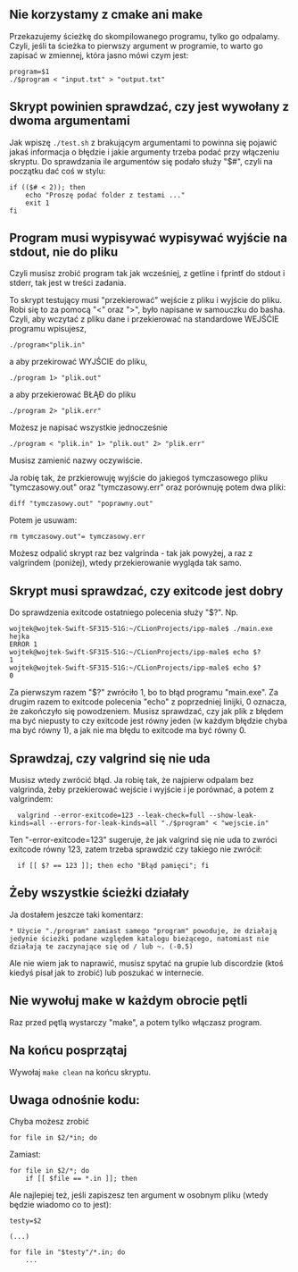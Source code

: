 
## Nie korzystamy z cmake ani make

Przekazujemy ścieżkę do skompilowanego programu, tylko go odpalamy.
Czyli, jeśli ta ścieżka to pierwszy argument w programie, to warto go zapisać w zmiennej, która jasno mówi czym jest:

    program=$1
    ./$program < "input.txt" > "output.txt"

## Skrypt powinien sprawdzać, czy jest wywołany z dwoma argumentami

Jak wpiszę `./test.sh` z brakującym argumentami to powinna się pojawić jakaś informacja o błędzie i jakie argumenty trzeba podać przy włączeniu skryptu. Do sprawdzania ile argumentów się podało służy "$#", czyli na początku dać coś w stylu:

    if (($# < 2)); then
        echo "Proszę podać folder z testami ..."
        exit 1
    fi

## Program musi wypisywać wypisywać wyjście na stdout, nie do pliku

Czyli musisz zrobić program tak jak wcześniej, z getline i fprintf do stdout i stderr, tak jest w treści zadania. 

To skrypt testujący musi "przekierować" wejście z pliku i wyjście do pliku. Robi się to za pomocą "<" oraz ">", było napisane w samouczku do basha.
Czyli, aby wczytać z pliku dane i przekierować na standardowe WEJŚĆIE programu wpisujesz,
    
    ./program<"plik.in"
    
a aby przekirować WYJŚCIE do pliku,
    
    ./program 1> "plik.out"
    
a aby przekierować BŁĄÐ do pliku 

    ./program 2> "plik.err"

Możesz je napisać wszystkie jednocześnie

    ./program < "plik.in" 1> "plik.out" 2> "plik.err"

Musisz zamienić nazwy oczywiście.

Ja robię tak, że przkierowuję wyjście do jakiegoś tymczasowego pliku "tymczasowy.out" oraz "tymczasowy.err" oraz porównuję potem dwa pliki:

    diff "tymczasowy.out" "poprawny.out"

Potem je usuwam:

    rm tymczasowy.out"= tymczasowy.err

Możesz odpalić skrypt raz bez valgrinda - tak jak powyżej, a raz z valgrindem (poniżej), wtedy przekierowanie wygląda tak samo.

## Skrypt musi sprawdzać, czy exitcode jest dobry

Do sprawdzenia exitcode ostatniego polecenia służy "$?". Np.

    wojtek@wojtek-Swift-SF315-51G:~/CLionProjects/ipp-male$ ./main.exe 
    hejka
    ERROR 1
    wojtek@wojtek-Swift-SF315-51G:~/CLionProjects/ipp-male$ echo $?
    1
    wojtek@wojtek-Swift-SF315-51G:~/CLionProjects/ipp-male$ echo $?
    0

Za pierwszym razem "$?" zwróciło 1, bo to błąd programu "main.exe". Za drugim razem to exitcode polecenia "echo" z poprzedniej linijki, 0 oznacza, że zakończyło się powodzeniem.
Musisz sprawdzać, czy jak plik z błędem ma być niepusty to czy exitcode jest równy jeden (w każdym błędzie chyba ma być równy 1), a jak nie ma błędu to exitcode ma być równy 0.

## Sprawdzaj, czy valgrind się nie uda

Musisz wtedy zwrócić błąd. Ja robię tak, że najpierw odpalam bez valgrinda, żeby przekierować wejście i wyjście i je porównać, a potem z valgrindem:

      valgrind --error-exitcode=123 --leak-check=full --show-leak-kinds=all --errors-for-leak-kinds=all "./$program" < "wejscie.in"

Ten "-error-exitcode=123" sugeruje, że jak valgrind się nie uda to zwróci exitcode równy 123, zatem trzeba sprawdzić czy takiego nie zwrócił:

      if [[ $? == 123 ]]; then echo "Błąd pamięci"; fi

## Żeby wszystkie ścieżki działały

Ja dostałem jeszcze taki komentarz:

    * Użycie "./program" zamiast samego "program" powoduje, że działają jedynie ścieżki podane względem katalogu bieżącego, natomiast nie działają te zaczynające się od / lub ~. (-0.5)

Ale nie wiem jak to naprawić, musisz spytać na grupie lub discordzie (ktoś kiedyś pisał jak to zrobić) lub poszukać w internecie.

## Nie wywołuj make w każdym obrocie pętli

Raz przed pętlą wystarczy "make", a potem tylko włączasz program.

## Na końcu posprzątaj

Wywołaj `make clean` na końcu skryptu.

## Uwaga odnośnie kodu:

Chyba możesz zrobić

    for file in $2/*in; do

Zamiast:
    
    for file in $2/*; do
        if [[ $file == *.in ]]; then

Ale najlepiej też, jeśli zapiszesz ten argument w osobnym pliku (wtedy będzie wiadomo co to jest):

    testy=$2
    
    (...)

    for file in "$testy"/*.in; do
        ...